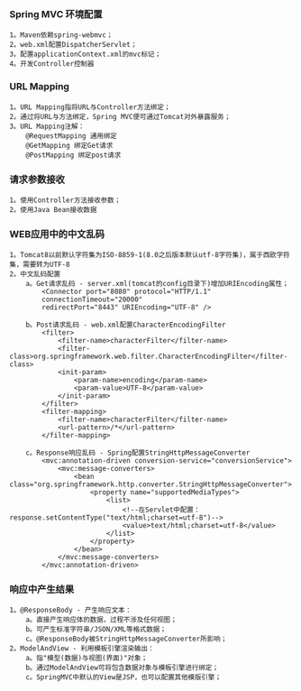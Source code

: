 ### Spring MVC 环境配置 ###
    1。Maven依赖spring-webmvc；
    2。web.xml配置DispatcherServlet；
    3。配置applicationContext.xml的mvc标记；
    4。开发Controller控制器
### URL Mapping ###
    1。URL Mapping指将URL与Controller方法绑定；
    2。通过将URL与方法绑定，Spring MVC便可通过Tomcat对外暴露服务；
    3。URL Mapping注解：
        @RequestMapping 通用绑定
        @GetMapping 绑定Get请求
        @PostMapping 绑定post请求

### 请求参数接收 ###
    1。使用Controller方法接收参数；
    2。使用Java Bean接收数据

### WEB应用中的中文乱码 ###
    1。Tomcat8以前默认字符集为ISO-8859-1(8.0之后版本默认utf-8字符集)，属于西欧字符集，需要转为UTF-8
    2。中文乱码配置
        a。Get请求乱码 - server.xml(tomcat的config目录下)增加URIEncoding属性；
            <Connector port="8080" protocol="HTTP/1.1"
            connectionTimeout="20000"
            redirectPort="8443" URIEncoding="UTF-8" />

        b。Post请求乱码 - web.xml配置CharacterEncodingFilter
            <filter>
                <filter-name>characterFilter</filter-name>
                <filter-class>org.springframework.web.filter.CharacterEncodingFilter</filter-class>
                <init-param>
                    <param-name>encoding</param-name>
                    <param-value>UTF-8</param-value>
                </init-param>
            </filter>
            <filter-mapping>
                <filter-name>characterFilter</filter-name>
                <url-pattern>/*</url-pattern>
            </filter-mapping>

        c。Response响应乱码 - Spring配置StringHttpMessageConverter
            <mvc:annotation-driven conversion-service="conversionService">
                <mvc:message-converters>
                    <bean class="org.springframework.http.converter.StringHttpMessageConverter">
                        <property name="supportedMediaTypes">
                            <list>
                                <!--在Servlet中配置：response.setContentType("text/html;charset=utf-8")-->
                                <value>text/html;charset=utf-8</value>
                            </list>
                        </property>
                    </bean>
                </mvc:message-converters>
            </mvc:annotation-driven>

### 响应中产生结果 ###
    1。@ResponseBody - 产生响应文本：
        a。直接产生响应体的数据，过程不涉及任何视图；
        b。可产生标准字符串/JSON/XML等格式数据；
        c。@ResponseBody被StringHttpMessageConverter所影响；
    2。ModelAndView - 利用模板引擎渲染输出：
        a。指"模型(数据)与视图(界面)"对象；
        b。通过ModelAndView可将包含数据对象与模板引擎进行绑定；
        c。SpringMVC中默认的View是JSP，也可以配置其他模版引擎；



